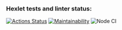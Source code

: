 ### Hexlet tests and linter status:
[![Actions Status](https://github.com/onceup/backend-project-lvl2/workflows/hexlet-check/badge.svg)](https://github.com/onceup/backend-project-lvl2/actions)
[![Maintainability](https://api.codeclimate.com/v1/badges/a99a88d28ad37a79dbf6/maintainability)](https://codeclimate.com/github/codeclimate/codeclimate/maintainability)
![Node CI](https://github.com/onceup/backend-project-lvl2/blob/main/.github/workflows/hexlet-check.yml/badge.svg)
